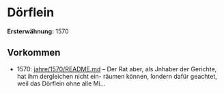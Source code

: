 # Dörflein

**Ersterwähnung:** 1570

## Vorkommen
- 1570: [jahre/1570/README.md](../jahre/1570/README.md) – Der Rat aber,
als Jnhaber der Gerichte, hat ihm dergleichen nicht ein-
räumen können, ſondern dafür geachtet, weil das Dörflein
ohne alle Mi...
